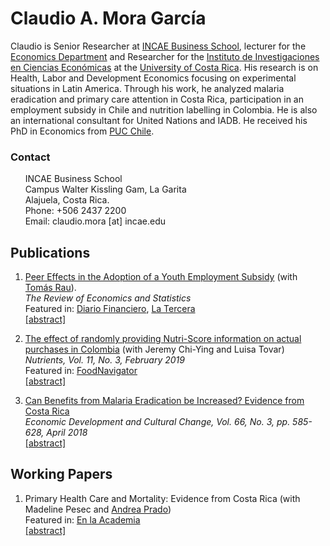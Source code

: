 # Claudio A. Mora García

Claudio is Senior Researcher at [INCAE Business School](https://www.incae.edu/es/inicio), lecturer for the [Economics Department](https://economia.ucr.ac.cr/es/inicio) and Researcher for the [Instituto de Investigaciones en Ciencias Económicas](https://iice.ucr.ac.cr) at the [University of Costa Rica](https://www.ucr.ac.cr). His research is on Health, Labor and Development Economics focusing on experimental situations in Latin America. Through his work, he analyzed malaria eradication and primary care attention in Costa Rica, participation in an employment subsidy in Chile and nutrition labelling in Colombia. He is also an international consultant for United Nations and IADB. He received his PhD in Economics from [PUC Chile](https://economia.uc.cl). 

### Contact 
&nbsp;&nbsp;&nbsp;&nbsp;&nbsp;&nbsp;INCAE Business School<br />
&nbsp;&nbsp;&nbsp;&nbsp;&nbsp;&nbsp;Campus Walter Kissling Gam, La Garita<br />
&nbsp;&nbsp;&nbsp;&nbsp;&nbsp;&nbsp;Alajuela, Costa Rica.<br />
&nbsp;&nbsp;&nbsp;&nbsp;&nbsp;&nbsp;Phone: +506 2437 2200<br />
&nbsp;&nbsp;&nbsp;&nbsp;&nbsp;&nbsp;Email: claudio.mora [at] incae.edu<br />

## Publications

1. [Peer Effects in the Adoption of a Youth Employment Subsidy](https://direct.mit.edu/rest/article/doi/10.1162/rest_a_01047/100988/Peer-Effects-in-the-Adoption-of-a-Youth-Employment) (with [Tomás Rau](https://sites.google.com/site/tomasraubinder/)).<br />
_The Review of Economics and Statistics_<br />
Featured in: [Diario Financiero](https://www.df.cl/noticias/internacional/economia/subsidio-al-empleo-joven-probabilidad-de-adoptarlo-aumenta-de-la-mano/2021-04-30/181140.html), [La Tercera](https://www.latercera.com/opinion/noticia/difusion-de-la-informacion-de-los-programas-sociales/62WVKMK4DNBPBOT2ZBSI27KZQI/)<br />
<a href="javascript:void();" onclick="toggle_visibility('foo_restat');"> [abstract]</a>

<p><div id="foo_restat" style="display:none"> <div align="justify">This paper studies peer effects in the adoption of a Youth Employment Subsidy in Chile since its inception. We study the effects that former classmates' and coworkers' adoption has on one's adoption. Identification comes from discontinuities in the assignment rule that allow us to construct valid instrumental variables for peers' adoption. Using a comprehensive set of administrative records, we find that classmates and, especially, coworkers play a significant role in the adoption of the subsidy. Peer effects are determined during the early stages of the program's implementation and vary by network characteristics and the strength of network ties.</div></div></p>

2. [The effect of randomly providing Nutri-Score information on actual purchases in Colombia](https://www.mdpi.com/2072-6643/11/3/491) (with Jeremy Chi-Ying and Luisa Tovar)<br />
_Nutrients, Vol. 11, No. 3, February 2019_<br />
Featured in: [FoodNavigator](https://www.foodnavigator-latam.com/Article/2019/03/15/A-financial-incentive-for-retailers-Nutri-Score-in-Colombia-boosts-healthy-purchases-overall-spending)<br />
<a href="javascript:void();" onclick="toggle_visibility('foo_fop');"> [abstract]</a>

<p><div id="foo_fop" style="display:none"> <div align="justify">Recently, front-of-package (FOP) food labeling systems have captured the attention of researchers and policy makers. Several Latin American governments are currently considering employing different FOP labeling systems. However, there is much need for more research-based evidence in these countries. In this paper, we study whether the immediate food-purchasing decision and the nutritional quality of the purchase are influenced by randomly informing some customers and not others about an FOP label known as Nutri-Score. We also separate the information effect from the effect of being aware of the system. We combined a randomized field intervention in a university cafeteria in Bogotá, Colombia with data from an after-purchase survey and receipts. We found that randomly providing information on Nutri-Score increased total expenditure by $0.18. Additional spending on healthier items was 21% or $0.26 higher, with no change for less healthy items. Expenditure estimates were higher among customers aware of the system’s existence. Treated customers were also 10% more likely to buy a healthier item than control customers were, and the concentration of protein of their purchases was greater. Information on the Nutri-Score system increased the store’s sales. This potential financial incentive may ease implementation of Nutri-Score.</div></div></p>

3. [Can Benefits from Malaria Eradication be Increased? Evidence from Costa Rica](https://www.journals.uchicago.edu/doi/10.1086/695880)<br />
_Economic Development and Cultural Change, Vol. 66, No. 3, pp. 585-628, April 2018_<br />
<a href="javascript:void();" onclick="toggle_visibility('foo_edcc');"> [abstract]</a>

<p><div id="foo_edcc" style="display:none"> <div align="justify">The estimated benefits of malaria eradication have been very different in terms of human capital accumulation. This paper quantifies the impact of malaria eradication in Costa Rica and explores whether pre-campaign regional characteristics can improve or damage the benefits of a health campaign. There are several results. First, using difference in differences I find that years of education of men and women increased in response to the eradication campaign but that only wages of males increased. Results are robust. Second, worse conditions in the school system and more child employment displaced schooling. Hence, health benefits may not translate into educational gains when the school system characteristics are bad or when the child labor market provides a better investment opportunity than schooling. Third, combining empirical evidence with a simple model, the increase in schooling cannot solely explain the increase in the income of men; however, health improvements explain most of the increase. Finally, the point estimates show that human capital gains were almost completely eliminated when a shortage of funding for eradication led to a resurgence of malaria; this emphasizes the fragility of the estimated benefits.</div></div></p>

## Working Papers

1. Primary Health Care and Mortality: Evidence from Costa Rica (with Madeline Pesec and [Andrea Prado](https://www.andreamprado.com))<br />
Featured in: [En la Academia](https://vinv.ucr.ac.cr/es/multimedia/rendimiento-de-la-atencion-primaria-en-salud-en-costa-rica)<br />
<a href="javascript:void();" onclick="toggle_visibility('foo_phc');"> [abstract]</a>

<p><div id="foo_phc" style="display:none"> <div align="justify">Despite its importance in health system planning, the contribution of primary health care (PHC) is difficult to evaluate, especially in low and middle-income countries. This paper uses variation in the timing of implementation of the 1995 Costa Rican primary health care (PHC) reform to examine its long- term effect on mortality. We find that within eleven years after opening a Health Area, age-adjusted mortality rates significantly decreased by 9 percent. The effect is higher among adults older than 65 years and in cardiovascular-related causes of death, especially among clinics not managed by the government. A potential mechanism is better access to health services. These results highlight that the pursuit of universal health care by strengthening PHC can have long-lasting and significant effects on mortality.</div></div></p>


<script type="text/javascript">
<!-- 
	function toggle_visibility(id) {
		var e = document.getElementById(id);
	       	if(e.style.display == 'none')
		   e.style.display = 'block';
	       else
	           e.style.display = 'none';
	    }
//-->
</script>
